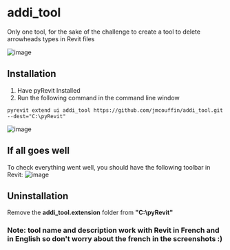 # addi_tool
Only one tool, for the sake of the challenge to create a tool to delete arrowheads types in Revit files

![image](https://user-images.githubusercontent.com/7872003/176637237-c514820b-cc1a-40f1-abd8-36ac98772a46.png)

## Installation
1. Have pyRevit Installed
2. Run the following command in the command line window
```
pyrevit extend ui addi_tool https://github.com/jmcouffin/addi_tool.git --dest="C:\pyRevit"
```
![image](https://user-images.githubusercontent.com/7872003/176636800-1d66c87d-2374-40e4-bfc5-b3a068b64490.png)

## If all goes well
To check everything went well, you should have the following toolbar in Revit: 
![image](https://user-images.githubusercontent.com/7872003/176635857-0749017b-001c-4f87-ac89-8aa062684770.png)

## Uninstallation
Remove the **addi_tool.extension** folder from **"C:\pyRevit"**

### Note: tool name and description work with Revit in French and in English so don't worry about the french in the screenshots :) 
